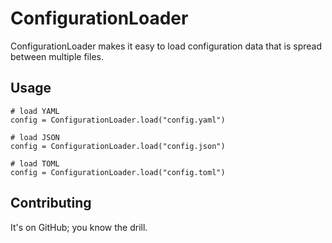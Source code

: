 # ConfigurationLoader

ConfigurationLoader makes it easy to load configuration data that is
spread between multiple files.

## Usage

    # load YAML
    config = ConfigurationLoader.load("config.yaml")

    # load JSON
    config = ConfigurationLoader.load("config.json")

    # load TOML
    config = ConfigurationLoader.load("config.toml")

## Contributing

It's on GitHub; you know the drill.
